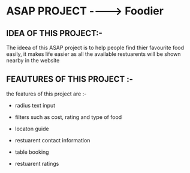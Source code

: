 # ASAP PROJECT ----> Foodier

## IDEA OF THIS PROJECT:-
The ideea of this ASAP project is to help people find thier favourite food easily, it makes life easier as all the available restuarents will be shown nearby in the website 

## FEAUTURES OF THIS PROJECT :-
the features of this project are :-
* radius text input 
* filters such as cost, rating and type of food
* locaton guide
* restuarent contact information
* table booking 

* restuarent ratings 